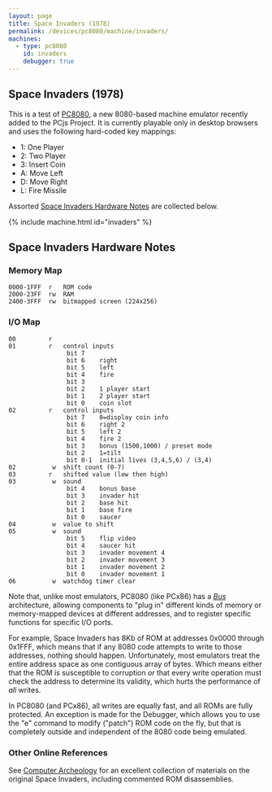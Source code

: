```yaml
---
layout: page
title: Space Invaders (1978)
permalink: /devices/pc8080/machine/invaders/
machines:
  - type: pc8080
    id: invaders
    debugger: true
---
```


Space Invaders (1978)
---

This is a test of [PC8080](/modules/pc8080/), a new 8080-based machine emulator recently added to the
PCjs Project.  It is currently playable only in desktop browsers and uses the following hard-coded key mappings:

- 1: One Player
- 2: Two Player
- 3: Insert Coin
- A: Move Left
- D: Move Right
- L: Fire Missile

Assorted [Space Invaders Hardware Notes](#space-invaders-hardware-notes) are collected below.

{% include machine.html id="invaders" %}

Space Invaders Hardware Notes
---

### Memory Map

	0000-1FFF  r   ROM code
	2000-23FF  rw  RAM
	2400-3FFF  rw  bitmapped screen (224x256)

### I/O Map

	00         r
	01         r   control inputs
	                bit 7
	                bit 6    right
	                bit 5    left
	                bit 4    fire
	                bit 3
	                bit 2    1 player start
	                bit 1    2 player start
	                bit 0    coin slot
	02         r   control inputs
	                bit 7    0=display coin info
	                bit 6    right 2
	                bit 5    left 2
	                bit 4    fire 2
	                bit 3    bonus (1500,1000) / preset mode
	                bit 2    1=tilt
	                bit 0-1  initial lives (3,4,5,6) / (3,4)
	02          w  shift count (0-7)
	03         r   shifted value (low then high)
	03          w  sound
	                bit 4    bonus base
	                bit 3    invader hit
	                bit 2    base hit
	                bit 1    base fire
	                bit 0    saucer
	04          w  value to shift
	05          w  sound
	                bit 5    flip video
	                bit 4    saucer hit
	                bit 3    invader movement 4
	                bit 2    invader movement 3
	                bit 1    invader movement 2
	                bit 0    invader movement 1
	06          w  watchdog timer clear

Note that, unlike most emulators, PC8080 (like PCx86) has a *[Bus](/modules/pc8080/lib/bus.js)* architecture,
allowing components to "plug in" different kinds of memory or memory-mapped devices at different addresses,
and to register specific functions for specific I/O ports.	

For example, Space Invaders has 8Kb of ROM at addresses 0x0000 through 0x1FFF, which means that if any 8080 code
attempts to write to those addresses, nothing should happen.  Unfortunately, most emulators treat the entire address
space as one contiguous array of bytes.  Which means either that the ROM is susceptible to corruption *or* that every
write operation must check the address to determine its validity, which hurts the performance of *all* writes.

In PC8080 (and PCx86), all writes are equally fast, and all ROMs are fully protected.  An exception is made for the
Debugger, which allows you to use the "e" command to modify ("patch") ROM code on the fly, but that is completely
outside and independent of the 8080 code being emulated.

### Other Online References

See [Computer Archeology](http://www.computerarcheology.com/Arcade/SpaceInvaders/) for an excellent collection
of materials on the original Space Invaders, including commented ROM disassemblies. 

